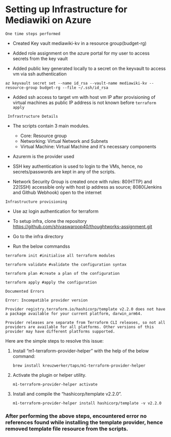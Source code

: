 # Setting up Infrastructure for Mediawiki on Azure
```One time steps performed```

- Created Key vault mediawiki-kv in a resource group(budget-rg)

- Added role assignment on the azure portal for my user to access secrets from the key vault

- Added public key generated locally to a secret on the keyvault to access vm via ssh authentication    
```
az keyvault secret set --name id_rsa --vault-name mediawiki-kv --resource-group budget-rg --file ~/.ssh/id_rsa
```
- Added ssh access to target vm with host vm IP after provisioning of virtual machines as public IP address is not known before ```terraform apply```

``` Infrastructure Details```

- The scripts contain 3 main modules.
    - Core: Resource group
    - Networking: Virtual Network and Subnets
    - Virtual Machine: Virtual Machine and it's necessary components

- Azurerm is the provider used

- SSH key authentication is used to login to the VMs, hence, no secrets/passwords are kept in any of the scripts.

- Network Security Group is created once with rules: 80(HTTP) and 22(SSH) accessible only with host ip address as source; 8080(Jenkins and Github Webhook) open to the internet

```Infrastructure provisioning```

- Use az login authentication for terraform

- To setup infra, clone the repository https://github.com/shivaswaroop40/thoughtworks-assignment.git

- Go to the infra directory

- Run the below commandss

```
terraform init #initialise all terraform modules

terraform validate #validate the configuration syntax

terraform plan #create a plan of the configuration

terraform apply #apply the configuration
```

```Documented Errors```


```
Error: Incompatible provider version 

Provider registry.terraform.io/hashicorp/template v2.2.0 does not have a package available for your current platform, darwin_arm64.
 
Provider releases are separate from Terraform CLI releases, so not all providers are available for all platforms. Other versions of this provider may have different platforms supported.
```


Here are the simple steps to resolve this issue:

1. Install “m1-terraform-provider-helper” with the help of the below command:

    ```brew install kreuzwerker/taps/m1-terraform-provider-helper```

2. Activate the plugin or helper utility.

    ```m1-terraform-provider-helper activate```

3. Install and compile the “hashicorp/template v2.2.0”.

    ```m1-terraform-provider-helper install hashicorp/template -v v2.2.0```

### After performing the above steps, encountered error no references found while installing the template provider, hence removed template file resource from the scripts.